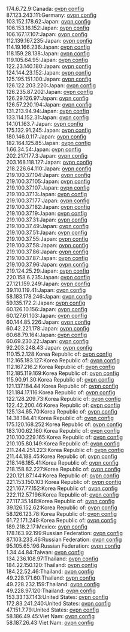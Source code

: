 174.6.72.9:Canada: [ovpn config](vpn/174_6_72_9.ovpn)  
87.123.243.111:Germany: [ovpn config](vpn/87_123_243_111.ovpn)  
103.152.178.62:Japan: [ovpn config](vpn/103_152_178_62.ovpn)  
106.153.16.152:Japan: [ovpn config](vpn/106_153_16_152.ovpn)  
106.167.17.107:Japan: [ovpn config](vpn/106_167_17_107.ovpn)  
112.139.167.235:Japan: [ovpn config](vpn/112_139_167_235.ovpn)  
114.19.166.236:Japan: [ovpn config](vpn/114_19_166_236.ovpn)  
118.159.28.138:Japan: [ovpn config](vpn/118_159_28_138.ovpn)  
119.105.64.95:Japan: [ovpn config](vpn/119_105_64_95.ovpn)  
122.23.140.180:Japan: [ovpn config](vpn/122_23_140_180.ovpn)  
124.144.23.152:Japan: [ovpn config](vpn/124_144_23_152.ovpn)  
125.195.151.100:Japan: [ovpn config](vpn/125_195_151_100.ovpn)  
126.122.203.220:Japan: [ovpn config](vpn/126_122_203_220.ovpn)  
126.235.87.202:Japan: [ovpn config](vpn/126_235_87_202.ovpn)  
126.29.126.97:Japan: [ovpn config](vpn/126_29_126_97.ovpn)  
126.57.220.194:Japan: [ovpn config](vpn/126_57_220_194.ovpn)  
131.213.94.94:Japan: [ovpn config](vpn/131_213_94_94.ovpn)  
133.114.152.31:Japan: [ovpn config](vpn/133_114_152_31.ovpn)  
14.101.163.7:Japan: [ovpn config](vpn/14_101_163_7.ovpn)  
175.132.91.245:Japan: [ovpn config](vpn/175_132_91_245.ovpn)  
180.146.0.117:Japan: [ovpn config](vpn/180_146_0_117.ovpn)  
182.164.125.85:Japan: [ovpn config](vpn/182_164_125_85.ovpn)  
1.66.34.54:Japan: [ovpn config](vpn/1_66_34_54.ovpn)  
202.217.177.3:Japan: [ovpn config](vpn/202_217_177_3.ovpn)  
203.168.118.127:Japan: [ovpn config](vpn/203_168_118_127.ovpn)  
218.226.64.110:Japan: [ovpn config](vpn/218_226_64_110.ovpn)  
219.100.37.104:Japan: [ovpn config](vpn/219_100_37_104.ovpn)  
219.100.37.105:Japan: [ovpn config](vpn/219_100_37_105.ovpn)  
219.100.37.107:Japan: [ovpn config](vpn/219_100_37_107.ovpn)  
219.100.37.13:Japan: [ovpn config](vpn/219_100_37_13.ovpn)  
219.100.37.177:Japan: [ovpn config](vpn/219_100_37_177.ovpn)  
219.100.37.182:Japan: [ovpn config](vpn/219_100_37_182.ovpn)  
219.100.37.19:Japan: [ovpn config](vpn/219_100_37_19.ovpn)  
219.100.37.31:Japan: [ovpn config](vpn/219_100_37_31.ovpn)  
219.100.37.49:Japan: [ovpn config](vpn/219_100_37_49.ovpn)  
219.100.37.51:Japan: [ovpn config](vpn/219_100_37_51.ovpn)  
219.100.37.55:Japan: [ovpn config](vpn/219_100_37_55.ovpn)  
219.100.37.58:Japan: [ovpn config](vpn/219_100_37_58.ovpn)  
219.100.37.86:Japan: [ovpn config](vpn/219_100_37_86.ovpn)  
219.100.37.87:Japan: [ovpn config](vpn/219_100_37_87.ovpn)  
219.100.37.96:Japan: [ovpn config](vpn/219_100_37_96.ovpn)  
219.124.25.29:Japan: [ovpn config](vpn/219_124_25_29.ovpn)  
220.158.6.235:Japan: [ovpn config](vpn/220_158_6_235.ovpn)  
27.121.159.249:Japan: [ovpn config](vpn/27_121_159_249.ovpn)  
39.110.119.41:Japan: [ovpn config](vpn/39_110_119_41.ovpn)  
58.183.178.246:Japan: [ovpn config](vpn/58_183_178_246.ovpn)  
59.135.172.2:Japan: [ovpn config](vpn/59_135_172_2.ovpn)  
60.126.10.156:Japan: [ovpn config](vpn/60_126_10_156.ovpn)  
60.127.61.103:Japan: [ovpn config](vpn/60_127_61_103.ovpn)  
60.144.85.226:Japan: [ovpn config](vpn/60_144_85_226.ovpn)  
60.42.221.178:Japan: [ovpn config](vpn/60_42_221_178.ovpn)  
60.68.79.164:Japan: [ovpn config](vpn/60_68_79_164.ovpn)  
60.69.230.22:Japan: [ovpn config](vpn/60_69_230_22.ovpn)  
92.203.248.43:Japan: [ovpn config](vpn/92_203_248_43.ovpn)  
110.15.2.128:Korea Republic of: [ovpn config](vpn/110_15_2_128.ovpn)  
112.165.183.127:Korea Republic of: [ovpn config](vpn/112_165_183_127.ovpn)  
112.167.216.2:Korea Republic of: [ovpn config](vpn/112_167_216_2.ovpn)  
112.185.119.169:Korea Republic of: [ovpn config](vpn/112_185_119_169.ovpn)  
115.90.91.30:Korea Republic of: [ovpn config](vpn/115_90_91_30.ovpn)  
121.137.184.44:Korea Republic of: [ovpn config](vpn/121_137_184_44.ovpn)  
121.184.17.116:Korea Republic of: [ovpn config](vpn/121_184_17_116.ovpn)  
122.128.209.73:Korea Republic of: [ovpn config](vpn/122_128_209_73.ovpn)  
122.42.200.46:Korea Republic of: [ovpn config](vpn/122_42_200_46.ovpn)  
125.134.65.70:Korea Republic of: [ovpn config](vpn/125_134_65_70.ovpn)  
14.38.184.41:Korea Republic of: [ovpn config](vpn/14_38_184_41.ovpn)  
175.120.168.252:Korea Republic of: [ovpn config](vpn/175_120_168_252.ovpn)  
183.100.62.160:Korea Republic of: [ovpn config](vpn/183_100_62_160.ovpn)  
210.100.229.165:Korea Republic of: [ovpn config](vpn/210_100_229_165.ovpn)  
210.105.80.149:Korea Republic of: [ovpn config](vpn/210_105_80_149.ovpn)  
211.244.251.223:Korea Republic of: [ovpn config](vpn/211_244_251_223.ovpn)  
211.44.188.45:Korea Republic of: [ovpn config](vpn/211_44_188_45.ovpn)  
218.146.185.41:Korea Republic of: [ovpn config](vpn/218_146_185_41.ovpn)  
218.158.82.227:Korea Republic of: [ovpn config](vpn/218_158_82_227.ovpn)  
220.121.87.144:Korea Republic of: [ovpn config](vpn/220_121_87_144.ovpn)  
221.153.150.103:Korea Republic of: [ovpn config](vpn/221_153_150_103.ovpn)  
221.167.77.152:Korea Republic of: [ovpn config](vpn/221_167_77_152.ovpn)  
222.112.57.196:Korea Republic of: [ovpn config](vpn/222_112_57_196.ovpn)  
27.117.35.148:Korea Republic of: [ovpn config](vpn/27_117_35_148.ovpn)  
39.126.152.62:Korea Republic of: [ovpn config](vpn/39_126_152_62.ovpn)  
58.126.123.78:Korea Republic of: [ovpn config](vpn/58_126_123_78.ovpn)  
61.72.171.249:Korea Republic of: [ovpn config](vpn/61_72_171_249.ovpn)  
189.218.2.17:Mexico: [ovpn config](vpn/189_218_2_17.ovpn)  
178.163.92.199:Russian Federation: [ovpn config](vpn/178_163_92_199.ovpn)  
87.103.233.46:Russian Federation: [ovpn config](vpn/87_103_233_46.ovpn)  
95.105.65.196:Russian Federation: [ovpn config](vpn/95_105_65_196.ovpn)  
1.34.44.84:Taiwan: [ovpn config](vpn/1_34_44_84.ovpn)  
134.236.108.97:Thailand: [ovpn config](vpn/134_236_108_97.ovpn)  
184.22.150.120:Thailand: [ovpn config](vpn/184_22_150_120.ovpn)  
184.22.52.46:Thailand: [ovpn config](vpn/184_22_52_46.ovpn)  
49.228.171.60:Thailand: [ovpn config](vpn/49_228_171_60.ovpn)  
49.228.232.159:Thailand: [ovpn config](vpn/49_228_232_159.ovpn)  
49.228.97.120:Thailand: [ovpn config](vpn/49_228_97_120.ovpn)  
153.33.137.143:United States: [ovpn config](vpn/153_33_137_143.ovpn)  
172.83.241.240:United States: [ovpn config](vpn/172_83_241_240.ovpn)  
47.151.7.79:United States: [ovpn config](vpn/47_151_7_79.ovpn)  
58.186.49.45:Viet Nam: [ovpn config](vpn/58_186_49_45.ovpn)  
58.187.26.43:Viet Nam: [ovpn config](vpn/58_187_26_43.ovpn)  
